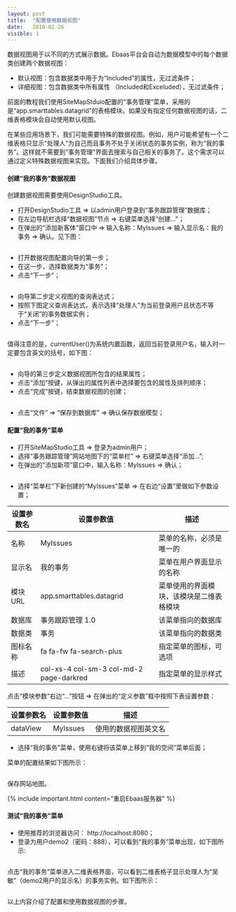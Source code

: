 ```yaml
---
layout: post
title:  "配置使用数据视图"
date:   2018-02-26
visible: 1
---
```


数据视图用于以不同的方式展示数据。Ebaas平台会自动为数据模型中的每个数据类创建两个数据视图：

* 默认视图：包含数据类中用于为“Included”的属性，无过滤条件；
* 详细视图：包含数据类中所有属性 （Included和Exceluded），无过滤条件；

前面的教程我们使用SiteMapStduio配置的“事务管理”菜单，采用的是“app.smarttables.datagrid”的表格模块。如果没有指定任何数据视图的话，二维表格模块会自动使用默认视图。

在某些应用场景下，我们可能需要特殊的数据视图。例如，用户可能希望有一个二维表格只显示“处理人”为自己而且事务不处于关闭状态的事务实例，称为“我的事务”。这样就不需要到“事务管理”界面去搜索与自己相关的事务了。这个需求可以通过定义特殊数据视图来实现。下面我们介绍具体步骤。

#### 创建“我的事务”数据视图

创建数据视图需要使用DesignStudio工具。

* 打开DesignStudio工具 => 以admin用户登录到“事务跟踪管理”数据库；
* 在左边导航栏选择“数据视图”节点 => 右键菜单选择“创建...”；
* 在弹出的“添加新客体”窗口中 => 输入名称：MyIssues => 输入显示名：我的事务 => 确认。见下图：

<img src="{{'/assets/img/2018-2-26-创建数据视图.png' | prepend: site.baseurl }}" alt="">

* 打开数据视图配置向导的第一步；
* 在这一步，选择数据类为“事务”；
* 点击“下一步”；

<img src="{{'/assets/img/2018-2-26-数据视图向导第一步.png' | prepend: site.baseurl }}" alt="">

* 向导第二步定义视图的查询表达式；
* 按照下图定义查询表达式，表示选择“处理人”为当前登录用户且状态不等于“关闭”的事务数据实例；
* 点击“下一步”；

<img src="{{'/assets/img/2018-2-26-数据视图向导第二步.png' | prepend: site.baseurl }}" alt="">

值得注意的是，currentUser()为系统内置函数，返回当前登录用户名，输入时一定要包含英文的括号，如下图：

<img src="{{'/assets/img/2018-2-26-数据视图向导定义表达式.png' | prepend: site.baseurl }}" alt="">

* 向导的第三步定义数据视图所包含的结果属性；
* 点击“添加”按键，从弹出的属性列表中选择要包含的属性及排列顺序；
* 点击“完成”按键，结束数据视图的创建；

<img src="{{'/assets/img/2018-2-26-数据视图向导第三步.png' | prepend: site.baseurl }}" alt="">

* 点击“文件” => “保存到数据库” => 确认保存数据模型；

#### 配置“我的事务”菜单

* 打开SiteMapStudio工具 => 登录为admin用户；
* 选择“事务跟踪管理”网站地图下的“菜单栏” => 右键菜单选择“添加...”;
* 在弹出的“添加新项”窗口中，输入名称：MyIssues => 确认；

<img src="{{'/assets/img/2018-2-26-创建我的事务菜单.png' | prepend: site.baseurl }}" alt="">

* 选择“菜单栏”下新创建的“MyIssues”菜单 => 在右边“设置”里做如下参数设置；

| 设置参数名 | 设置参数值 | 描述 |
|-------|--------|---------|
| 名称 | MyIssues | 菜单的名称，必须是唯一的 |
| 显示名 | 我的事务 | 菜单在用户界面显示的名称 |
| 模块URL | app.smarttables.datagrid | 菜单使用的界面模块，该模块是二维表格模块 |
| 数据库 | 事务跟踪管理 1.0 | 该菜单指向的数据库 |
| 数据类 | 事务 | 该菜单指向的数据类 |
| 图标名称 | fa fa-fw fa-search-plus | 指定菜单的图标，可选项 |
| 描述 | col-xs-4 col-sm-3 col-md-2 page-darkred | 指定菜单的显示样式 |

点击“模块参数”右边“...”按钮 => 在弹出的“定义参数”框中按照下表设置参数：

| 设置参数名 | 设置参数值 | 描述 |
|-------|--------|---------|
| dataView | MyIssues | 使用的数据视图英文名 |

* 选择“我的事务”菜单，使用右键将该菜单上移到“我的空间”菜单后面；

菜单的配置结果如下图所示：

<img src="{{'/assets/img/2018-2-26-配置我的事务菜单.png' | prepend: site.baseurl }}" alt="">

保存网站地图。

{% include important.html content="重启Ebaas服务器" %}

#### 测试“我的事务”菜单

* 使用推荐的浏览器访问： http://localhost:8080；
* 登录为用户demo2（密码：888），可以看到“我的事务”菜单出现，如下图所示:

<img src="{{'/assets/img/2018-2-26-测试我的事务菜单.png' | prepend: site.baseurl }}" alt="">

点击“我的事务”菜单进入二维表格界面，可以看到二维表格子显示处理人为“吴敏”（demo2用户的显示名）的事务实例。如下图所示：

<img src="{{'/assets/img/2018-2-26-使用我的事务菜单.png' | prepend: site.baseurl }}" alt="">

以上内容介绍了配置和使用数据视图的步骤。




